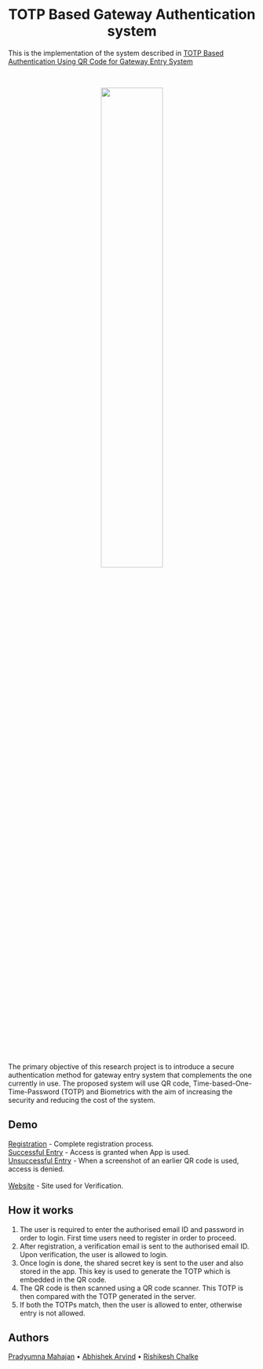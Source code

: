 <h1 align="center">TOTP Based Gateway Authentication system</h1>

<p align="center">
    
</p>

This is the implementation of the system described in [TOTP Based Authentication Using QR Code for Gateway Entry System](http://ijecs.in/index.php/ijecs/article/view/4481/3953)

<br/>
<p align="center">
<img src="./images/demo50.gif" height="50%" width="50%">
</p>
<br/>
The primary objective of this research project is to introduce a secure authentication method for gateway entry system that complements the one currently in use. The proposed system will use QR code, Time-based-One-Time-Password (TOTP) and Biometrics with the aim of increasing the security and reducing the cost of the system.



## Demo

<a href="https://i.imgur.com/jxZXZr1.mp4">Registration</a> - Complete registration process.
<br />
<a href="./images/demo50.gif">Successful Entry</a> - Access is granted when App is used.
<br />
<a href="https://i.imgur.com/W8gnYLx.mp4">Unsuccessful Entry</a> - When a screenshot of an earlier QR code is used, access is denied.
<br />
<br />
<a href="https://totp-gateway.herokuapp.com">Website</a> - Site used for Verification.
<p>


## How it works

1.	The user is required to enter the authorised email ID and password in order to login. First time users need to register in order to proceed.
2.	After registration, a verification email is sent to the authorised email ID. Upon verification, the user is allowed to login.
3.	Once login is done, the shared secret key is sent to the user and also stored in the app. This key is used to generate the TOTP which is embedded in the QR code.
4.	The QR code is then scanned using a QR code scanner. This TOTP is then compared with the TOTP generated in the server.
5.  If both the TOTPs match, then the user is allowed to enter, otherwise entry is not allowed.

## Authors
<a href="https://github.com/pradyumnamahajan">Pradyumna Mahajan</a> • <a href="https://github.com/AbhishekA10">Abhishek Arvind</a> • <a href="https://github.com/rishikeshchalke2207">Rishikesh Chalke</a>  
